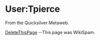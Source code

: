 
# User:Tpierce

From the Quicksilver Metaweb.

[DeleteThisPage](/deletethispage)
--This page was WikiSpam.
